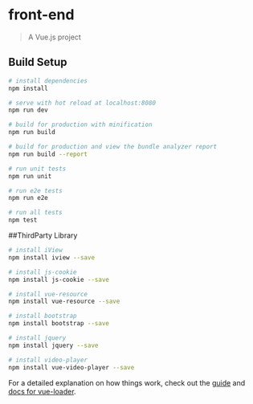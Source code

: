 # front-end

> A Vue.js project

## Build Setup

``` bash
# install dependencies
npm install

# serve with hot reload at localhost:8080
npm run dev

# build for production with minification
npm run build

# build for production and view the bundle analyzer report
npm run build --report

# run unit tests
npm run unit

# run e2e tests
npm run e2e

# run all tests
npm test
```

##ThirdParty Library
``` bash
# install iView
npm install iview --save

# install js-cookie
npm install js-cookie --save

# install vue-resource
npm install vue-resource --save

# install bootstrap
npm install bootstrap --save

# install jquery
npm install jquery --save

# install video-player
npm install vue-video-player --save
```

For a detailed explanation on how things work, check out the [guide](http://vuejs-templates.github.io/webpack/) and [docs for vue-loader](http://vuejs.github.io/vue-loader).

